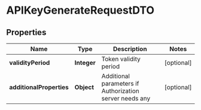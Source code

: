 
# APIKeyGenerateRequestDTO

## Properties
Name | Type | Description | Notes
------------ | ------------- | ------------- | -------------
**validityPeriod** | **Integer** | Token validity period |  [optional]
**additionalProperties** | **Object** | Additional parameters if Authorization server needs any |  [optional]



